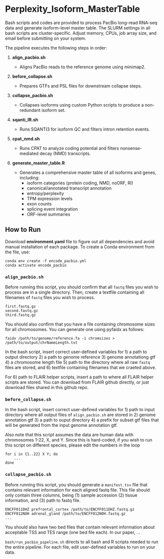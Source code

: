 # Perplexity_Isoform_MasterTable

Bash scripts and codes are provided to process PacBio long-read RNA-seq data and generate isoform-level master table.
The SLURM settings in all bash scripts are cluster-specific. Adjust memory, CPUs, job array size, and email before submitting on your system.

The pipeline executes the following steps in order:

1. **align_pacbio.sh**  
   - Aligns PacBio reads to the reference genome using minimap2.

2. **before_collapse.sh**  
   - Prepares GTFs and PSL files for downstream collapse steps.

3. **collapse_pacbio.sh**  
   - Collapses isoforms using custom Python scripts to produce a non-redundant isoform set.

4. **sqanti_IR.sh**  
   - Runs SQANTI3 for isoform QC and filters intron retention events.

5. **cpat_nmd.sh**  
   - Runs CPAT to analyze coding potential and filters nonsense-mediated decay (NMD) transcripts.

6. **generate_master_table.R**  
   - Generates a comprehensive master table of all isoforms and genes, including:
     - isoform categories (protein coding, NMD, noORF, RI)
     - canonical/annotated transcript annotation
     - entropy/perplexity
     - TPM expression levels
     - exon counts
     - splicing event integration
     - ORF-level summaries

## How to Run

Download **environment.yaml** file to figure out all dependencies and avoid manual installation of each package.
To create a Conda environment from the file, use:
```
conda env create -f encode_pacbio.yml
conda activate encode_pacbio
```


### `align_pacbio.sh`
Before running this script, you should confirm that all `fastq` files you wish to process are in a single directory. Then, create a textfile containing all filenames of `fastq` files you wish to process.
```
first.fastq.gz
second.fastq.gz
third.fastq.gz
``` 
You should also confirm that you have a file containing chromosome sizes for all chromosomes. You can generate one using pyfaidx as follows:
```
faidx /path/to/genome/reference.fa -i chromsizes > /path/to/output/chrNameLength.txt
```

In the bash script, insert correct user-defined variables for 1) a path to output directory 2) a path to genome reference 3) genome annotationg gtf 4) a chromosome length file 5) path to the directory where all raw `fastq` files are stored, and 6) textfile containing filenames that we craeted above.

For 6) path to FLAIR helper scripts, insert a path to where all FLAIR helper scripts are stored. You can download from FLAIR github directly, or just download files shared in this github repo.

### `before_collapse.sh`
In the bash script, insert correct user-defined variables for 1) path to input directory where all output files of `align_pacbio.sh` are stored in 2) genome annotation gtf 3) a path to ouput directory 4) a prefix for subset gtf files that will be generated from the input genome annotation gtf. 

Also note that this script assumes the data are human data with chromosomes 1-22, X, and Y. Since this is hard-coded, if you wish to run this script on different species, please edit the numbers in the loop
```
for i in {1..22} X Y; do
    ...
done
```

### `collapse_pacbio.sh`
Before running this script, you should generate a `manifest.tsv` file that contains relevant information for each aligned fastq file. This file should only contain three columns, being (1) sample accession (2) tissue information, and (3) path to fastq file.
```
ENCFF011DHZ prefrontal_cortex /path/to/ENCFF011DHZ.fastq.gz
ENCFF012NOH adrenal_gland /path/to/ENCFF012NOH.fastq.gz
...
```

You should also have two bed files that contain relevant information about acceptable TSS and TES range (one bed file each). In our paper, ...

`bash/run_pacbio_pipeline.sh` directs to all bash and R scripts needed to run the entire pipeline. For each file, edit user-defined variables to run on your data.
